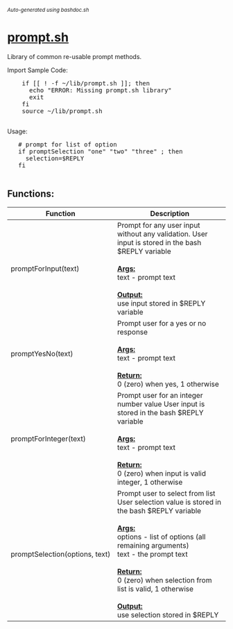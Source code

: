 <small><i>Auto-generated using bashdoc.sh</i></small>
# [prompt.sh](../prompt.sh)

 Library of common re-usable prompt methods.

Import Sample Code:
  <pre>
    if [[ ! -f ~/lib/prompt.sh ]]; then
      echo "ERROR: Missing prompt.sh library"
      exit
    fi
    source ~/lib/prompt.sh
  </pre>

Usage:
 <pre>
   # prompt for list of option
   if promptSelection "one" "two" "three" ; then
     selection=$REPLY
   fi
 </pre>


## Functions:
| Function | Description |
|----------|-------------|
| promptForInput(text) | Prompt for any user input without any validation.  User input is stored in the bash $REPLY variable  <br><br><u><b>Args:</b></u><br>text - prompt text <br><br><u><b>Output:</b></u><br>use input stored in $REPLY variable <br> |
| promptYesNo(text) | Prompt user for a yes or no response  <br><br><u><b>Args:</b></u><br>text - prompt text <br><br><u><b>Return:</b></u><br>0 (zero) when yes, 1 otherwise <br> |
| promptForInteger(text) | Prompt user for an integer number value User input is stored in the bash $REPLY variable  <br><br><u><b>Args:</b></u><br>text - prompt text <br><br><u><b>Return:</b></u><br>0 (zero) when input is valid integer, 1 otherwise <br> |
| promptSelection(options,&nbsp;text) | Prompt user to select from list User selection value is stored in the bash $REPLY variable  <br><br><u><b>Args:</b></u><br>options - list of options (all remaining arguments) <br>text - the prompt text <br><br><u><b>Return:</b></u><br>0 (zero) when selection from list is valid, 1 otherwise <br><br><u><b>Output:</b></u><br>use selection stored in $REPLY <br> |
